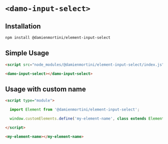 # `<damo-input-select>`

## Installation

```sh
npm install @damienmortini/element-input-select
```

## Simple Usage
```html
<script src="node_modules/@damienmortini/element-input-select/index.js"></script>

<damo-input-select></damo-input-select>
```

## Usage with custom name
```html
<script type="module">

  import Element from '@damienmortini/element-input-select';

  window.customElements.define('my-element-name', class extends Element { });

</script>

<my-element-name></my-element-name>
```